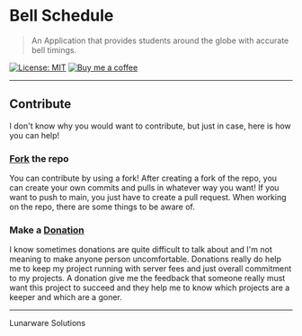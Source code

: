# Bell Schedule
> An Application that provides students around the globe with accurate bell timings.

[![License: MIT](https://img.shields.io/badge/License-MIT-purple.svg)](https://opensource.org/licenses/MIT) 
[![Buy me a coffee](https://img.shields.io/badge/Buy_Me_A-Coffee_☕-purple)](https://www.buymeacoffee.com/lunary)

---

## Contribute
 I don't know why you would want to contribute, but just in case, here is how you can help!

### [Fork](https://github.com/Lunarware-xyz/bell-schedule/fork) the repo
You can contribute by using a fork! After creating a fork of the repo, you can create your own commits and pulls in whatever way you want! If you want to push to main, you just have to create a pull request. When working on the repo, there are some things to be aware of.



### Make a [Donation](https://www.buymeacoffee.com/lunary)
I know sometimes donations are quite difficult to talk about and I'm not meaning to make anyone person uncomfortable. Donations really do help me to keep my project running with server fees and just overall commitment to my projects. A donation give me the feedback that someone really must want this project to succeed and they help me to know which projects are a keeper and which are a goner.

---
Lunarware Solutions